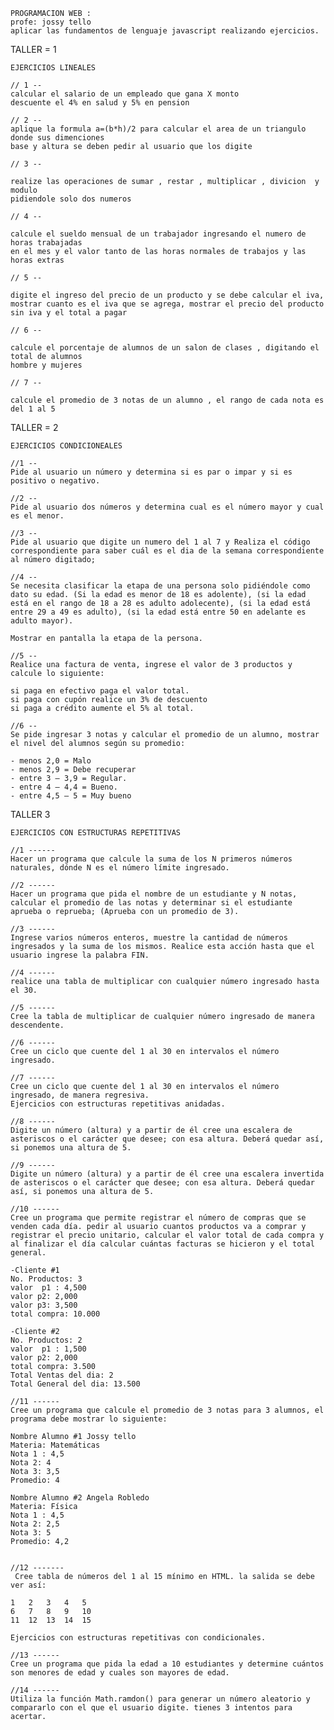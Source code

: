     PROGRAMACION WEB :
    profe: jossy tello
    aplicar las fundamentos de lenguaje javascript realizando ejercicios.

TALLER = 1

    EJERCICIOS LINEALES

    // 1 --
    calcular el salario de un empleado que gana X monto
    descuente el 4% en salud y 5% en pension

    // 2 --
    aplique la formula a=(b*h)/2 para calcular el area de un triangulo donde sus dimenciones
    base y altura se deben pedir al usuario que los digite

    // 3 --

    realize las operaciones de sumar , restar , multiplicar , divicion  y modulo
    pidiendole solo dos numeros

    // 4 --

    calcule el sueldo mensual de un trabajador ingresando el numero de horas trabajadas
    en el mes y el valor tanto de las horas normales de trabajos y las horas extras

    // 5 --

    digite el ingreso del precio de un producto y se debe calcular el iva,
    mostrar cuanto es el iva que se agrega, mostrar el precio del producto
    sin iva y el total a pagar

    // 6 --

    calcule el porcentaje de alumnos de un salon de clases , digitando el total de alumnos
    hombre y mujeres

    // 7 --

    calcule el promedio de 3 notas de un alumno , el rango de cada nota es del 1 al 5

TALLER = 2

    EJERCICIOS CONDICIONEALES

    //1 --
    Pide al usuario un número y determina si es par o impar y si es positivo o negativo.

    //2 -- 
    Pide al usuario dos números y determina cual es el número mayor y cual es el menor.

    //3 --  
    Pide al usuario que digite un numero del 1 al 7 y Realiza el código correspondiente para saber cuál es el dia de la semana correspondiente al número digitado;

    //4 --       
    Se necesita clasificar la etapa de una persona solo pidiéndole como dato su edad. (Si la edad es menor de 18 es adolente), (si la edad está en el rango de 18 a 28 es adulto adolecente), (si la edad está entre 29 a 49 es adulto), (si la edad está entre 50 en adelante es adulto mayor).

    Mostrar en pantalla la etapa de la persona.

    //5 --       
    Realice una factura de venta, ingrese el valor de 3 productos y calcule lo siguiente:

    si paga en efectivo paga el valor total.
    si paga con cupón realice un 3% de descuento
    si paga a crédito aumente el 5% al total.

    //6 -- 
    Se pide ingresar 3 notas y calcular el promedio de un alumno, mostrar el nivel del alumnos según su promedio:

    - menos 2,0 = Malo
    - menos 2,9 = Debe recuperar
    - entre 3 – 3,9 = Regular.
    - entre 4 – 4,4 = Bueno.
    - entre 4,5 – 5 = Muy bueno


TALLER 3

    EJERCICIOS CON ESTRUCTURAS REPETITIVAS

    //1 ------	
    Hacer un programa que calcule la suma de los N primeros números naturales, dónde N es el número límite ingresado.

    //2 ------	
    Hacer un programa que pida el nombre de un estudiante y N notas, calcular el promedio de las notas y determinar si el estudiante aprueba o reprueba; (Aprueba con un promedio de 3). 

    //3 ------	
    Ingrese varios números enteros, muestre la cantidad de números ingresados y la suma de los mismos. Realice esta acción hasta que el usuario ingrese la palabra FIN.

    //4 ------	
    realice una tabla de multiplicar con cualquier número ingresado hasta el 30.

    //5 ------	
    Cree la tabla de multiplicar de cualquier número ingresado de manera descendente.

    //6 ------	
    Cree un ciclo que cuente del 1 al 30 en intervalos el número ingresado.

    //7 ------	
    Cree un ciclo que cuente del 1 al 30 en intervalos el número ingresado, de manera regresiva.
    Ejercicios con estructuras repetitivas anidadas.

    //8 ------	
    Digite un número (altura) y a partir de él cree una escalera de asteriscos o el carácter que desee; con esa altura. Deberá quedar así, si ponemos una altura de 5.

    //9 ------	
    Digite un número (altura) y a partir de él cree una escalera invertida de asteriscos o el carácter que desee; con esa altura. Deberá quedar así, si ponemos una altura de 5.

    //10 ------	 
    Cree un programa que permite registrar el número de compras que se venden cada día. pedir al usuario cuantos productos va a comprar y registrar el precio unitario, calcular el valor total de cada compra y al finalizar el día calcular cuántas facturas se hicieron y el total general.
    
    -Cliente #1
    No. Productos: 3
    valor  p1 : 4,500
    valor p2: 2,000
    valor p3: 3,500
    total compra: 10.000

    -Cliente #2
    No. Productos: 2
    valor  p1 : 1,500
    valor p2: 2,000
    total compra: 3.500
    Total Ventas del dia: 2
    Total General del dia: 13.500

    //11 ------	 
    Cree un programa que calcule el promedio de 3 notas para 3 alumnos, el programa debe mostrar lo siguiente:

    Nombre Alumno #1 Jossy tello
    Materia: Matemáticas
    Nota 1 : 4,5
    Nota 2: 4
    Nota 3: 3,5
    Promedio: 4

    Nombre Alumno #2 Angela Robledo
    Materia: Física
    Nota 1 : 4,5
    Nota 2: 2,5
    Nota 3: 5
    Promedio: 4,2


    //12 -------
     Cree tabla de números del 1 al 15 mínimo en HTML. la salida se debe ver así:

    1	2	3	4	5
    6	7	8	9	10
    11	12	13	14	15

    Ejercicios con estructuras repetitivas con condicionales.

    //13 ------	 
    Cree un programa que pida la edad a 10 estudiantes y determine cuántos son menores de edad y cuales son mayores de edad.

    //14 ------	
    Utiliza la función Math.ramdon() para generar un número aleatorio y compararlo con el que el usuario digite. tienes 3 intentos para acertar. 



